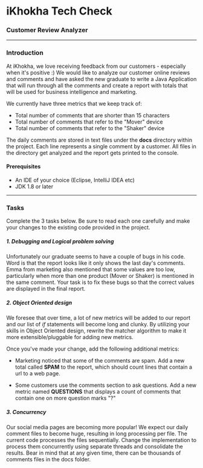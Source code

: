 # iKhokha Tech Check

### Customer Review Analyzer
---
### Introduction

At iKhokha, we love receiving feedback from our customers - especially when it's positive :) We would like to analyze our customer online reviews and comments and have asked the new graduate to write a Java Application that will run through all the comments and create a report with totals that will be used for business intelligence and marketing. 

We currently have three metrics that we keep track of:

  - Total number of comments that are shorter than 15 characters
  - Total number of comments that refer to the "Mover" device
  - Total number of comments that refer to the "Shaker" device

The daily comments are stored in text files under the **docs** directory within the project. Each line represents a single comment by a customer. All files in the directory get analyzed and the report gets printed to the console.

#### Prerequisites
  - An IDE of your choice (Eclipse, IntelliJ IDEA etc)
  - JDK 1.8 or later

---
### Tasks
Complete the 3 tasks below. Be sure to read each one carefully and make your changes to the existing code provided in the project.

##### 1. Debugging and Logical problem solving

Unfortunately our graduate seems to have a couple of bugs in his code. Word is that the report looks like it only shows the last day's comments. Emma from marketing also mentioned that some values are too low, particularly when more than one product (Mover or Shaker) is mentioned in the same comment. Your task is to fix these bugs so that the correct values are displayed in the final report.

##### 2. Object Oriented design

We foresee that over time, a lot of new metrics will be added to our report and our list of *if* statements will become long and clunky. By utilizing your skills in Object Oriented design, rewrite the matcher algorithm to make it more extensible/pluggable for adding new metrics.

Once you've made your change, add the following additional metrics:

  - Marketing noticed that some of the comments are spam. Add a new total called **SPAM** to the report, which should count lines that contain a url to a web page.

  - Some customers use the comments section to ask questions. Add a new metric named **QUESTIONS** that displays a count of comments that contain one on more question marks "?"
 
##### 3. Concurrency

Our social media pages are becoming more popular! We expect our daily comment files to become huge, resulting in long processing per file. The current code processes the files sequentially. Change the implementation to process them concurrently using separate threads and consolidate the results. Bear in mind that at any given time, there can be thousands of comments files in the docs folder.
